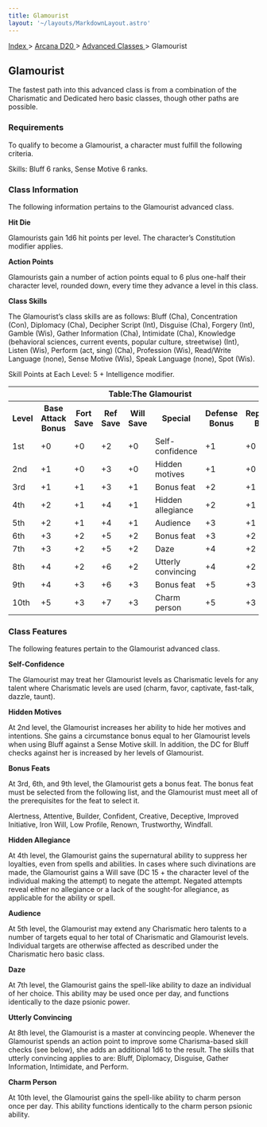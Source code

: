 ```yaml
---
title: Glamourist
layout: '~/layouts/MarkdownLayout.astro'
---
```


[ Index ](/) > [ Arcana D20 ](/arcana.d20.srd) > [ Advanced Classes ](/arcana.d20.srd/advanced.classes) > Glamourist

##  Glamourist

The fastest path into this advanced class is from a combination of the
Charismatic and Dedicated hero basic classes, though other paths are possible.

###  Requirements

To qualify to become a Glamourist, a character must fulfill the following
criteria.

Skills: Bluff 6 ranks, Sense Motive 6 ranks.

###  Class Information

The following information pertains to the Glamourist advanced class.

**Hit Die**

Glamourists gain 1d6 hit points per level. The character’s Constitution
modifier applies.

**Action Points**

Glamourists gain a number of action points equal to 6 plus one-half their
character level, rounded down, every time they advance a level in this class.

**Class Skills**

The Glamourist’s class skills are as follows: Bluff (Cha), Concentration
(Con), Diplomacy (Cha), Decipher Script (Int), Disguise (Cha), Forgery (Int),
Gamble (Wis), Gather Information (Cha), Intimidate (Cha), Knowledge
(behavioral sciences, current events, popular culture, streetwise) (Int),
Listen (Wis), Perform (act, sing) (Cha), Profession (Wis), Read/Write Language
(none), Sense Motive (Wis), Speak Language (none), Spot (Wis).

Skill Points at Each Level: 5 + Intelligence modifier.


<table> <tr> <th colspan="8"> Table:The Glamourist </th> </tr> <tr> <th> Level </th> <th> Base Attack Bonus </th> <th> Fort Save </th> <th> Ref Save </th> <th> Will Save </th> <th> Special </th> <th> Defense Bonus </th> <th> Reputation Bonus </th> </tr> <tr> <td> 1st </td> <td> +0 </td> <td> +0 </td> <td> +2 </td> <td> +0 </td> <td> Self-confidence </td> <td> +1 </td> <td> +0 </td> </tr> <tr class="shaded"> <td> 2nd </td> <td> +1 </td> <td> +0 </td> <td> +3 </td> <td> +0 </td> <td> Hidden motives </td> <td> +1 </td> <td> +0 </td> </tr> <tr> <td> 3rd </td> <td> +1 </td> <td> +1 </td> <td> +3 </td> <td> +1 </td> <td> Bonus feat </td> <td> +2 </td> <td> +1 </td> </tr> <tr class="shaded"> <td> 4th </td> <td> +2 </td> <td> +1 </td> <td> +4 </td> <td> +1 </td> <td> Hidden allegiance </td> <td> +2 </td> <td> +1 </td> </tr> <tr> <td> 5th </td> <td> +2 </td> <td> +1 </td> <td> +4 </td> <td> +1 </td> <td> Audience </td> <td> +3 </td> <td> +1 </td> </tr> <tr class="shaded"> <td> 6th </td> <td> +3 </td> <td> +2 </td> <td> +5 </td> <td> +2 </td> <td> Bonus feat </td> <td> +3 </td> <td> +2 </td> </tr> <tr> <td> 7th </td> <td> +3 </td> <td> +2 </td> <td> +5 </td> <td> +2 </td> <td> Daze </td> <td> +4 </td> <td> +2 </td> </tr> <tr class="shaded"> <td> 8th </td> <td> +4 </td> <td> +2 </td> <td> +6 </td> <td> +2 </td> <td> Utterly convincing </td> <td> +4 </td> <td> +2 </td> </tr> <tr> <td> 9th </td> <td> +4 </td> <td> +3 </td> <td> +6 </td> <td> +3 </td> <td> Bonus feat </td> <td> +5 </td> <td> +3 </td> </tr> <tr class="shaded"> <td> 10th </td> <td> +5 </td> <td> +3 </td> <td> +7 </td> <td> +3 </td> <td> Charm person </td> <td> +5 </td> <td> +3 </td> </tr> </table>



###  Class Features

The following features pertain to the Glamourist advanced class.

**Self-Confidence**

The Glamourist may treat her Glamourist levels as Charismatic levels for any
talent where Charismatic levels are used (charm, favor, captivate, fast-talk,
dazzle, taunt).

**Hidden Motives**

At 2nd level, the Glamourist increases her ability to hide her motives and
intentions. She gains a circumstance bonus equal to her Glamourist levels when
using Bluff against a Sense Motive skill. In addition, the DC for Bluff checks
against her is increased by her levels of Glamourist.

**Bonus Feats**

At 3rd, 6th, and 9th level, the Glamourist gets a bonus feat. The bonus feat
must be selected from the following list, and the Glamourist must meet all of
the prerequisites for the feat to select it.

Alertness, Attentive, Builder, Confident, Creative, Deceptive, Improved
Initiative, Iron Will, Low Profile, Renown, Trustworthy, Windfall.

**Hidden Allegiance**

At 4th level, the Glamourist gains the supernatural ability to suppress her
loyalties, even from spells and abilities. In cases where such divinations are
made, the Glamourist gains a Will save (DC 15 + the character level of the
individual making the attempt) to negate the attempt. Negated attempts reveal
either no allegiance or a lack of the sought-for allegiance, as applicable for
the ability or spell.

**Audience**

At 5th level, the Glamourist may extend any Charismatic hero talents to a
number of targets equal to her total of Charismatic and Glamourist levels.
Individual targets are otherwise affected as described under the Charismatic
hero basic class.

**Daze**

At 7th level, the Glamourist gains the spell-like ability to daze an
individual of her choice. This ability may be used once per day, and functions
identically to the daze psionic power.

**Utterly Convincing**

At 8th level, the Glamourist is a master at convincing people. Whenever the
Glamourist spends an action point to improve some Charisma-based skill checks
(see below), she adds an additional 1d6 to the result. The skills that utterly
convincing applies to are: Bluff, Diplomacy, Disguise, Gather Information,
Intimidate, and Perform.

**Charm Person**

At 10th level, the Glamourist gains the spell-like ability to charm person
once per day. This ability functions identically to the charm person psionic
ability.

